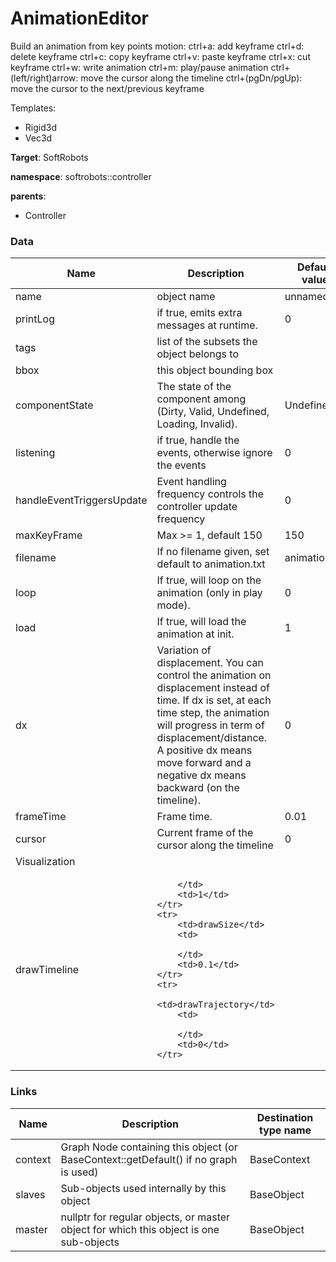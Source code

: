 <!-- generate_doc -->
# AnimationEditor

Build an animation from key points motion: 
ctrl+a: add keyframe 
ctrl+d: delete keyframe 
ctrl+c: copy keyframe 
ctrl+v: paste keyframe 
ctrl+x: cut keyframe 
ctrl+w: write animation 
ctrl+m: play/pause animation 
ctrl+(left/right)arrow: move the cursor along the timeline 
ctrl+(pgDn/pgUp): move the cursor to the next/previous keyframe


Templates:

- Rigid3d
- Vec3d

__Target__: SoftRobots

__namespace__: softrobots::controller

__parents__:

- Controller

### Data

<table>
    <thead>
        <tr>
            <th>Name</th>
            <th>Description</th>
            <th>Default value</th>
        </tr>
    </thead>
    <tbody>
	<tr>
		<td>name</td>
		<td>
object name
		</td>
		<td>unnamed</td>
	</tr>
	<tr>
		<td>printLog</td>
		<td>
if true, emits extra messages at runtime.
		</td>
		<td>0</td>
	</tr>
	<tr>
		<td>tags</td>
		<td>
list of the subsets the object belongs to
		</td>
		<td></td>
	</tr>
	<tr>
		<td>bbox</td>
		<td>
this object bounding box
		</td>
		<td></td>
	</tr>
	<tr>
		<td>componentState</td>
		<td>
The state of the component among (Dirty, Valid, Undefined, Loading, Invalid).
		</td>
		<td>Undefined</td>
	</tr>
	<tr>
		<td>listening</td>
		<td>
if true, handle the events, otherwise ignore the events
		</td>
		<td>0</td>
	</tr>
	<tr>
		<td>handleEventTriggersUpdate</td>
		<td>
Event handling frequency controls the controller update frequency
		</td>
		<td>0</td>
	</tr>
	<tr>
		<td>maxKeyFrame</td>
		<td>
Max >= 1, default 150
		</td>
		<td>150</td>
	</tr>
	<tr>
		<td>filename</td>
		<td>
If no filename given, set default to animation.txt
		</td>
		<td>animation.txt</td>
	</tr>
	<tr>
		<td>loop</td>
		<td>
If true, will loop on the animation (only in play mode).
		</td>
		<td>0</td>
	</tr>
	<tr>
		<td>load</td>
		<td>
If true, will load the animation at init.
		</td>
		<td>1</td>
	</tr>
	<tr>
		<td>dx</td>
		<td>
Variation of displacement. You can control the animation on displacement instead of time.
If dx is set, at each time step, the animation will progress in term of displacement/distance.
A positive dx means move forward and a negative dx means backward (on the timeline).
		</td>
		<td>0</td>
	</tr>
	<tr>
		<td>frameTime</td>
		<td>
Frame time.
		</td>
		<td>0.01</td>
	</tr>
	<tr>
		<td>cursor</td>
		<td>
Current frame of the cursor along the timeline
		</td>
		<td>0</td>
	</tr>
	<tr>
		<td colspan="3">Visualization</td>
	</tr>
	<tr>
		<td>drawTimeline</td>
		<td>

		</td>
		<td>1</td>
	</tr>
	<tr>
		<td>drawSize</td>
		<td>

		</td>
		<td>0.1</td>
	</tr>
	<tr>
		<td>drawTrajectory</td>
		<td>

		</td>
		<td>0</td>
	</tr>

</tbody>
</table>

### Links


| Name | Description | Destination type name |
| ---- | ----------- | --------------------- |
|context|Graph Node containing this object (or BaseContext::getDefault() if no graph is used)|BaseContext|
|slaves|Sub-objects used internally by this object|BaseObject|
|master|nullptr for regular objects, or master object for which this object is one sub-objects|BaseObject|

